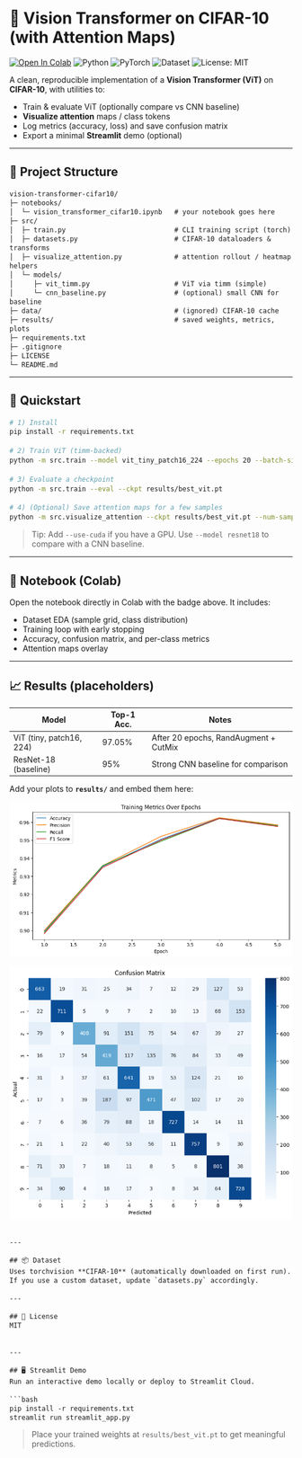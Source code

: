 # 🧠 Vision Transformer on CIFAR-10 (with Attention Maps)

[![Open In Colab](https://colab.research.google.com/assets/colab-badge.svg)](https://colab.research.google.com/github/Sagarramteke19/vision-transformer-cifar10/blob/main/notebooks/vision_transformer_cifar10.ipynb)
![Python](https://img.shields.io/badge/Python-3.10+-blue)
![PyTorch](https://img.shields.io/badge/PyTorch-2.x-red)
![Dataset](https://img.shields.io/badge/Dataset-CIFAR--10-orange)
![License: MIT](https://img.shields.io/badge/License-MIT-green)

A clean, reproducible implementation of a **Vision Transformer (ViT)** on **CIFAR-10**, with utilities to:
- Train & evaluate ViT (optionally compare vs CNN baseline)
- **Visualize attention** maps / class tokens
- Log metrics (accuracy, loss) and save confusion matrix
- Export a minimal **Streamlit** demo (optional)

---

## 📂 Project Structure
```
vision-transformer-cifar10/
├─ notebooks/
│  └─ vision_transformer_cifar10.ipynb   # your notebook goes here
├─ src/
│  ├─ train.py                           # CLI training script (torch)
│  ├─ datasets.py                        # CIFAR-10 dataloaders & transforms
│  ├─ visualize_attention.py             # attention rollout / heatmap helpers
│  └─ models/
│     ├─ vit_timm.py                     # ViT via timm (simple)
│     └─ cnn_baseline.py                 # (optional) small CNN for baseline
├─ data/                                 # (ignored) CIFAR-10 cache
├─ results/                              # saved weights, metrics, plots
├─ requirements.txt
├─ .gitignore
├─ LICENSE
└─ README.md
```

---

## 🚀 Quickstart

```bash
# 1) Install
pip install -r requirements.txt

# 2) Train ViT (timm-backed)
python -m src.train --model vit_tiny_patch16_224 --epochs 20 --batch-size 128

# 3) Evaluate a checkpoint
python -m src.train --eval --ckpt results/best_vit.pt

# 4) (Optional) Save attention maps for a few samples
python -m src.visualize_attention --ckpt results/best_vit.pt --num-samples 8
```

> Tip: Add `--use-cuda` if you have a GPU. Use `--model resnet18` to compare with a CNN baseline.

---

## 🧪 Notebook (Colab)
Open the notebook directly in Colab with the badge above. It includes:
- Dataset EDA (sample grid, class distribution)
- Training loop with early stopping
- Accuracy, confusion matrix, and per-class metrics
- Attention maps overlay

---

## 📈 Results (placeholders)
| Model | Top-1 Acc. | Notes |
|------|-------------|-------|
| ViT (tiny, patch16, 224) |  97.05% | After 20 epochs, RandAugment + CutMix |
| ResNet-18 (baseline) | 95% | Strong CNN baseline for comparison |

Add your plots to **`results/`** and embed them here:

![Accuracy Curve](./results/accuracy.png)

![Confusion Matrix](./results/confusionmatrix.png)
```

---

## 📦 Dataset
Uses torchvision **CIFAR-10** (automatically downloaded on first run). If you use a custom dataset, update `datasets.py` accordingly.

---

## 📜 License
MIT


---

## 🖥️ Streamlit Demo
Run an interactive demo locally or deploy to Streamlit Cloud.

```bash
pip install -r requirements.txt
streamlit run streamlit_app.py
```

> Place your trained weights at `results/best_vit.pt` to get meaningful predictions.

